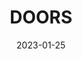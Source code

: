 ---
component: "service4_banner"
date: "2023-01-25"
title: DOORS
text: "A MESSAGE TO BE DETERMINED"
textColor: white
featuredImage: ../../../images/service_banner.webp
---